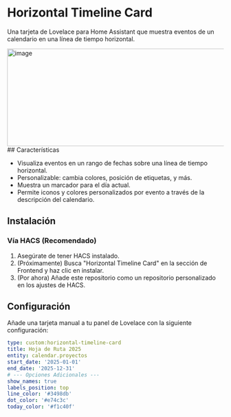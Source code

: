 # Horizontal Timeline Card

Una tarjeta de Lovelace para Home Assistant que muestra eventos de un calendario en una línea de tiempo horizontal.

<img width="517" height="227" alt="image" src="https://github.com/user-attachments/assets/bbb459d1-c8c1-42de-8e45-1f262af8e9ed" />
  ## Características

* Visualiza eventos en un rango de fechas sobre una línea de tiempo horizontal.
* Personalizable: cambia colores, posición de etiquetas, y más.
* Muestra un marcador para el día actual.
* Permite iconos y colores personalizados por evento a través de la descripción del calendario.

## Instalación

### Vía HACS (Recomendado)

1.  Asegúrate de tener HACS instalado.
2.  (Próximamente) Busca "Horizontal Timeline Card" en la sección de Frontend y haz clic en instalar.
3.  (Por ahora) Añade este repositorio como un repositorio personalizado en los ajustes de HACS.

## Configuración

Añade una tarjeta manual a tu panel de Lovelace con la siguiente configuración:

```yaml
type: custom:horizontal-timeline-card
title: Hoja de Ruta 2025
entity: calendar.proyectos
start_date: '2025-01-01'
end_date: '2025-12-31'
# --- Opciones Adicionales ---
show_names: true
labels_position: top
line_color: '#3498db'
dot_color: '#e74c3c'
today_color: '#f1c40f'
